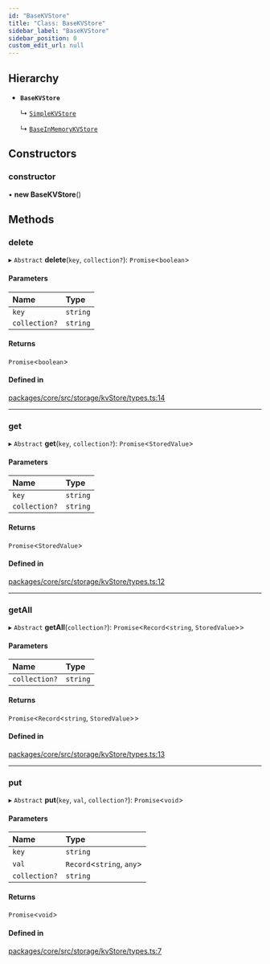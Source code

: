 ```yaml
---
id: "BaseKVStore"
title: "Class: BaseKVStore"
sidebar_label: "BaseKVStore"
sidebar_position: 0
custom_edit_url: null
---
```


## Hierarchy

- **`BaseKVStore`**

  ↳ [`SimpleKVStore`](SimpleKVStore.md)

  ↳ [`BaseInMemoryKVStore`](BaseInMemoryKVStore.md)

## Constructors

### constructor

• **new BaseKVStore**()

## Methods

### delete

▸ `Abstract` **delete**(`key`, `collection?`): `Promise`<`boolean`\>

#### Parameters

| Name          | Type     |
| :------------ | :------- |
| `key`         | `string` |
| `collection?` | `string` |

#### Returns

`Promise`<`boolean`\>

#### Defined in

[packages/core/src/storage/kvStore/types.ts:14](https://github.com/run-llama/LlamaIndexTS/blob/f0be933/packages/core/src/storage/kvStore/types.ts#L14)

---

### get

▸ `Abstract` **get**(`key`, `collection?`): `Promise`<`StoredValue`\>

#### Parameters

| Name          | Type     |
| :------------ | :------- |
| `key`         | `string` |
| `collection?` | `string` |

#### Returns

`Promise`<`StoredValue`\>

#### Defined in

[packages/core/src/storage/kvStore/types.ts:12](https://github.com/run-llama/LlamaIndexTS/blob/f0be933/packages/core/src/storage/kvStore/types.ts#L12)

---

### getAll

▸ `Abstract` **getAll**(`collection?`): `Promise`<`Record`<`string`, `StoredValue`\>\>

#### Parameters

| Name          | Type     |
| :------------ | :------- |
| `collection?` | `string` |

#### Returns

`Promise`<`Record`<`string`, `StoredValue`\>\>

#### Defined in

[packages/core/src/storage/kvStore/types.ts:13](https://github.com/run-llama/LlamaIndexTS/blob/f0be933/packages/core/src/storage/kvStore/types.ts#L13)

---

### put

▸ `Abstract` **put**(`key`, `val`, `collection?`): `Promise`<`void`\>

#### Parameters

| Name          | Type                       |
| :------------ | :------------------------- |
| `key`         | `string`                   |
| `val`         | `Record`<`string`, `any`\> |
| `collection?` | `string`                   |

#### Returns

`Promise`<`void`\>

#### Defined in

[packages/core/src/storage/kvStore/types.ts:7](https://github.com/run-llama/LlamaIndexTS/blob/f0be933/packages/core/src/storage/kvStore/types.ts#L7)
